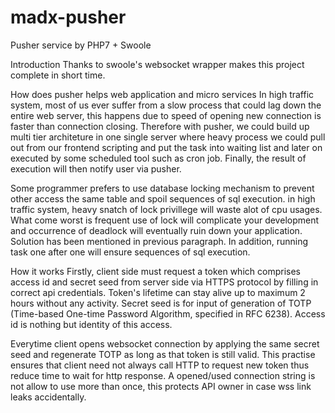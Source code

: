 # madx-pusher
Pusher service by PHP7 + Swoole

Introduction
Thanks to swoole's websocket wrapper makes this project complete in short time.

How does pusher helps web application and micro services
In high traffic system, most of us ever suffer from a slow process that could lag down the entire web server, this happens due to speed of opening new connection is faster than connection closing. Therefore with pusher, we could build up multi tier architeture in one single server where heavy process we could pull out from our frontend scripting and put the task into waiting list and later on executed by some scheduled tool such as cron job. Finally, the result of execution will then notify user via pusher.

Some programmer prefers to use database locking mechanism to prevent other access the same table and spoil sequences of sql execution. in high traffic system, heavy snatch of lock privillege will waste alot of cpu usages. What come worst is frequent use of lock will complicate your development and occurrence of deadlock will eventually ruin down your application. Solution has been mentioned in previous paragraph. In addition, running task one after one will ensure sequences of sql execution.

How it works
Firstly, client side must request a token which comprises access id and secret seed from server side via HTTPS protocol by filling in correct api credentials. Token's lifetime can stay alive up to maximum 2 hours without any activity. Secret seed is for input of generation of TOTP (Time-based One-time Password Algorithm, specified in RFC 6238). Access id is nothing but identity of this access.

Everytime client opens websocket connection by applying the same secret seed and regenerate TOTP as long as that token is still valid. This practise ensures that client need not always call HTTP to request new token thus reduce time to wait for http response. A opened/used connection string is not allow to use more than once, this protects API owner in case wss link leaks accidentally.
